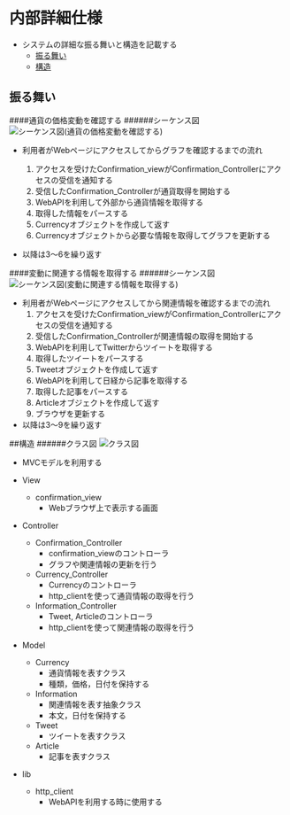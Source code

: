 # 内部詳細仕様
- システムの詳細な振る舞いと構造を記載する
	- [振る舞い](http://localhost:8888/regulus_docs/internal_detail.html#id2)
	- [構造](http://localhost:8888/regulus_docs/internal_detail.html#id5)

## 振る舞い
####通貨の価格変動を確認する
######シーケンス図
![](http://localhost:8888/regulus_docs/_images/sequence_graph_detail.jpg "シーケンス図(通貨の価格変動を確認する)")

- 利用者がWebページにアクセスしてからグラフを確認するまでの流れ
	1. アクセスを受けたConfirmation_viewがConfirmation_Controllerにアクセスの受信を通知する
	2. 受信したConfirmation_Controllerが通貨取得を開始する
	3. WebAPIを利用して外部から通貨情報を取得する
	4. 取得した情報をパースする
	5. Currencyオブジェクトを作成して返す
	6. Currencyオブジェクトから必要な情報を取得してグラフを更新する

- 以降は3〜6を繰り返す

####変動に関連する情報を取得する
######シーケンス図
![](http://localhost:8888/regulus_docs/_images/sequence_info_detail.jpg "シーケンス図(変動に関連する情報を取得する)")

- 利用者がWebページにアクセスしてから関連情報を確認するまでの流れ
	1. アクセスを受けたConfirmation_viewがConfirmation_Controllerにアクセスの受信を通知する
	2. 受信したConfirmation_Controllerが関連情報の取得を開始する
	3. WebAPIを利用してTwitterからツイートを取得する
	4. 取得したツイートをパースする
	5. Tweetオブジェクトを作成して返す
	6. WebAPIを利用して日経から記事を取得する
	7. 取得した記事をパースする
	8. Articleオブジェクトを作成して返す
	9. ブラウザを更新する
- 以降は3〜9を繰り返す

##構造
######クラス図
![](http://localhost:8888/regulus_docs/_images/class_detail.jpg "クラス図")

- MVCモデルを利用する

- View
	- confirmation_view
		- Webブラウザ上で表示する画面

- Controller
	- Confirmation_Controller
		- confirmation_viewのコントローラ
		- グラフや関連情報の更新を行う
	- Currency_Controller
		- Currencyのコントローラ
		- http_clientを使って通貨情報の取得を行う
	- Information_Controller
		- Tweet, Articleのコントローラ
		- http_clientを使って関連情報の取得を行う

- Model
	- Currency
		- 通貨情報を表すクラス
		- 種類，価格，日付を保持する
	- Information
		- 関連情報を表す抽象クラス
		- 本文，日付を保持する
	- Tweet
		- ツイートを表すクラス
	- Article
		- 記事を表すクラス

- lib
	- http_client
		- WebAPIを利用する時に使用する
